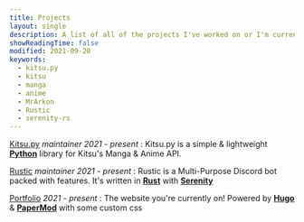 ```yaml
--- 
title: Projects
layout: single
description: A list of all of the projects I've worked on or I'm currently working on.
showReadingTime: false
modified: 2021-09-20
keywords:
  - kitsu.py
  - kitsu
  - manga
  - anime
  - MrArkon
  - Rustic
  - serenity-rs
---
```


[Kitsu.py](https://github.com/MrArkon/kitsu.py) *maintainer* *2021 - present*
: Kitsu.py is a simple & lightweight [**Python**](https://python.org) library for Kitsu's Manga & Anime API.

[Rustic](https://github.com/MrArkon/Rustic) *maintainer* *2021 - present*
: Rustic is a Multi-Purpose Discord bot packed with features. It's written in [**Rust**](https://rust-lang.org) with [**Serenity**](http://github.com/serenity-rs/serenity)

[Portfolio](https://mrarkon.github.io) *2021 - present*
: The website you're currently on! Powered by [**Hugo**](https://gohugo.io/) & [**PaperMod**](https://git.io/hugopapermod) with some custom css